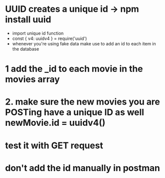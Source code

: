 # UUID creates a unique id -> npm install uuid

- import unique id function
- const { v4: uuidv4 } = require('uuid')
- whenever you're using fake data make use to add an id to each item in the database

# 1 add the \_id to each movie in the movies array

# 2. make sure the new movies you are POSTing have a unique ID as well newMovie.id = uuidv4()

# test it with GET request

# don't add the id manually in postman
